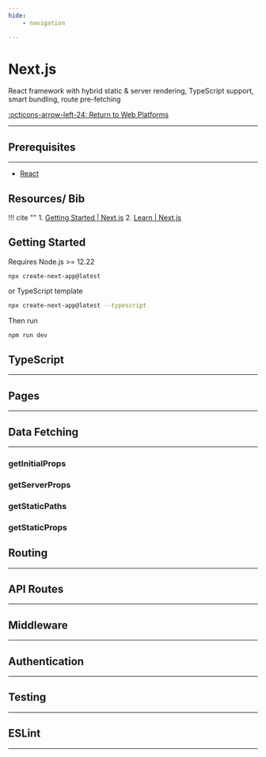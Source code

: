 ```yaml
---
hide:
    - navigation

---
```

# Next.js

React framework with hybrid static & server rendering, TypeScript support, smart bundling, route pre-fetching

[:octicons-arrow-left-24: Return to Web Platforms](/Knowledge-Notebook/Platform-Development/02_Web-Platforms/)

---

## Prerequisites

---

- [React](React.md)

## Resources/ Bib

!!! cite ""
    1. [Getting Started | Next.js](https://nextjs.org/docs/getting-started)
    2. [Learn | Next.js](https://nextjs.org/learn/foundations/about-nextjs)

## Getting Started

Requires Node.js >= 12.22

```shell
npx create-next-app@latest
```

or TypeScript template
```bash
npx create-next-app@latest --typescript
```

Then run
```bash
npm run dev
```

## TypeScript

---

## Pages

---

## Data Fetching

---

### getInitialProps

### getServerProps

### getStaticPaths

### getStaticProps

## Routing

---

## API Routes

---

## Middleware

---

## Authentication

---

## Testing

---

## ESLint

---
